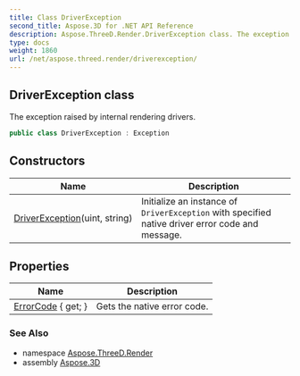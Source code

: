 ```yaml
---
title: Class DriverException
second_title: Aspose.3D for .NET API Reference
description: Aspose.ThreeD.Render.DriverException class. The exception raised by internal rendering drivers
type: docs
weight: 1860
url: /net/aspose.threed.render/driverexception/
---
```

## DriverException class

The exception raised by internal rendering drivers.

```csharp
public class DriverException : Exception
```

## Constructors

| Name | Description |
| --- | --- |
| [DriverException](driverexception/)(uint, string) | Initialize an instance of `DriverException` with specified native driver error code and message. |

## Properties

| Name | Description |
| --- | --- |
| [ErrorCode](../../aspose.threed.render/driverexception/errorcode/) { get; } | Gets the native error code. |

### See Also

* namespace [Aspose.ThreeD.Render](../../aspose.threed.render/)
* assembly [Aspose.3D](../../)


